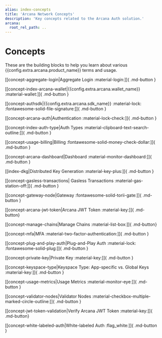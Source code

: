 ```yaml
---
alias: index-concepts
title: 'Arcana Network Concepts'
description: 'Key concepts related to the Arcana Auth solution.'
arcana:
  root_rel_path: ..
---
```


# Concepts

These are the building blocks to help you learn about various {{config.extra.arcana.product_name}} terms and usage.

[[concept-aggregate-login|Aggregate Login :material-login:]]{ .md-button }

[[concept-index-arcana-wallet|{{config.extra.arcana.wallet_name}} :material-wallet:]]{ .md-button }

[[concept-authsdk|{{config.extra.arcana.sdk_name}} :material-lock: :fontawesome-solid-file-signature:]]{ .md-button }

[[concept-arcana-auth|Authentication :material-lock-check:]]{ .md-button }

[[concept-index-auth-type|Auth Types :material-clipboard-text-search-outline:]]{ .md-button }

[[concept-usage-billing|Billing :fontawesome-solid-money-check-dollar:]]{ .md-button }

[[concept-arcana-dashboard|Dashboard :material-monitor-dashboard:]]{ .md-button }

[[index-dkg|Distributed Key Generation :material-key-plus:]]{ .md-button }

[[concept-gasless-transactions| Gasless Transactions :material-gas-station-off:]]{ .md-button }

[[concept-gateway-node|Gateway :fontawesome-solid-torii-gate:]]{ .md-button }

[[concept-arcana-jwt-token|Arcana JWT Token :material-key:]]{ .md-button}

[[concept-manage-chains|Manage Chains :material-list-box:]]{ .md-button}

[[concept-mfa|MFA :material-two-factor-authentication:]]{ .md-button }

[[concept-plug-and-play-auth|Plug-and-Play Auth :material-lock: :fontawesome-solid-plug:]]{ .md-button }

[[concept-private-key|Private Key :material-key:]]{ .md-button }

[[concept-keyspace-type|Keyspace Type: App-specific vs. Global Keys :material-key:]]{ .md-button }

[[concept-usage-metrics|Usage Metrics :material-monitor-eye:]]{ .md-button }

[[concept-validator-nodes|Validator Nodes :material-checkbox-multiple-marked-circle-outline:]]{ .md-button }

[[concept-jwt-token-validation|Verify Arcana JWT Token :material-key:]]{ .md-button}

[[concept-white-labeled-auth|White-labeled Auth :flag_white:]]{ .md-button }
